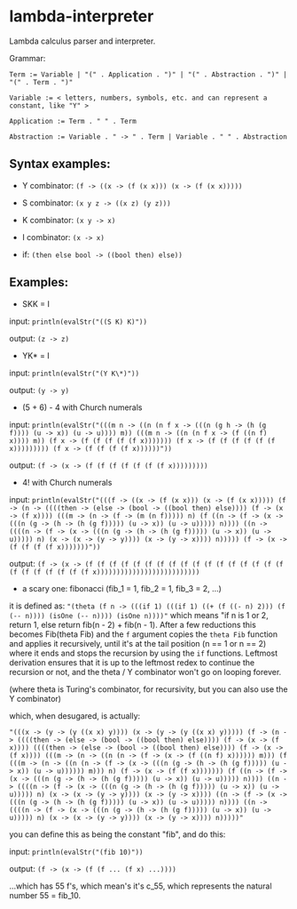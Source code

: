 # lambda-interpreter
Lambda calculus parser and interpreter.

Grammar:
    
	Term := Variable | "(" . Application . ")" | "(" . Abstraction . ")" | "(" . Term . ")"
    
	Variable := < letters, numbers, symbols, etc. and can represent a constant, like "Y" >
    
	Application := Term . " " . Term
    
	Abstraction := Variable . " -> " . Term | Variable . " " . Abstraction


## Syntax examples:
- Y combinator: `(f -> ((x -> (f (x x))) (x -> (f (x x)))))`

- S combinator: `(x y z -> ((x z) (y z)))`

- K combinator: `(x y -> x)`

- I combinator: `(x -> x)`

- if: `(then else bool -> ((bool then) else))`

## Examples:
- SKK = I

input:  `println(evalStr("((S K) K)"))`

output: `(z -> z)`


- YK\* = I

input: `println(evalStr("(Y K\*)"))`

output: `(y -> y)`


- (5 + 6) - 4 with Church numerals

input: `println(evalStr("(((m n -> ((n (n f x -> (((n (g h -> (h (g f)))) (u -> x)) (u -> u)))) m)) (((m n -> ((n (n f x -> (f ((n f) x)))) m)) (f x -> (f (f (f (f (f x))))))) (f x -> (f (f (f (f (f (f x))))))))) (f x -> (f (f (f (f x))))))"))`

output: `(f -> (x -> (f (f (f (f (f (f (f x)))))))))`


- 4! with Church numerals

input: `println(evalStr("(((f -> ((x -> (f (x x))) (x -> (f (x x))))) (f -> (n -> ((((then -> (else -> (bool -> ((bool then) else)))) (f -> (x -> (f x)))) (((m -> (n -> (f -> (m (n f))))) n) (f ((n -> (f -> (x -> (((n (g -> (h -> (h (g f))))) (u -> x)) (u -> u))))) n)))) ((n -> ((((n -> (f -> (x -> (((n (g -> (h -> (h (g f))))) (u -> x)) (u -> u))))) n) (x -> (x -> (y -> y)))) (x -> (y -> x)))) n))))) (f -> (x -> (f (f (f (f x)))))))"))`

output: `(f -> (x -> (f (f (f (f (f (f (f (f (f (f (f (f (f (f (f (f (f (f (f (f (f (f (f (f x))))))))))))))))))))))))))`

- a scary one: fibonacci (fib_1 = 1, fib_2 = 1, fib_3 = 2, ...)

it is defined as: `"(theta (f n -> (((if 1) (((if 1) ((+ (f ((- n) 2))) (f (-- n)))) (isOne (-- n)))) (isOne n))))"` which means "if n is 1 or 2, return 1, else return fib(n - 2) + fib(n - 1). After a few reductions this becomes Fib(theta Fib) and the `f` argument copies the `theta Fib` function and applies it recursively, until it's at the tail position (n == 1 or n == 2) where it ends and stops the recursion by using the `if` functions. Leftmost derivation ensures that it is up to the leftmost redex to continue the recursion or not, and the theta / Y combinator won't go on looping forever.

(where theta is Turing's combinator, for recursivity, but you can also use the Y combinator)

which, when desugared, is actually:

    "(((x -> (y -> (y ((x x) y)))) (x -> (y -> (y ((x x) y))))) (f -> (n -> ((((then -> (else -> (bool -> ((bool then) else)))) (f -> (x -> (f x)))) ((((then -> (else -> (bool -> ((bool then) else)))) (f -> (x -> (f x)))) (((m -> (n -> ((n (n -> (f -> (x -> (f ((n f) x)))))) m))) (f (((m -> (n -> ((n (n -> (f -> (x -> (((n (g -> (h -> (h (g f))))) (u -> x)) (u -> u)))))) m))) n) (f -> (x -> (f (f x))))))) (f ((n -> (f -> (x -> (((n (g -> (h -> (h (g f))))) (u -> x)) (u -> u))))) n)))) ((n -> ((((n -> (f -> (x -> (((n (g -> (h -> (h (g f))))) (u -> x)) (u -> u))))) n) (x -> (x -> (y -> y)))) (x -> (y -> x)))) ((n -> (f -> (x -> (((n (g -> (h -> (h (g f))))) (u -> x)) (u -> u))))) n)))) ((n -> ((((n -> (f -> (x -> (((n (g -> (h -> (h (g f))))) (u -> x)) (u -> u))))) n) (x -> (x -> (y -> y)))) (x -> (y -> x)))) n)))))"

you can define this as being the constant "fib", and do this:

input: `println(evalStr("(fib 10)"))`

output: `(f -> (x -> (f (f ... (f x) ...))))`

...which has 55 f's, which mean's it's c_55, which represents the natural number 55 = fib_10.

